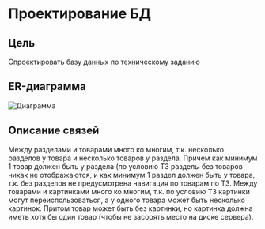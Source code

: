 # Проектирование БД

## Цель
Спроектировать базу данных по техническому заданию

## ER-диаграмма
![Диаграмма](https://sun9-15.userapi.com/impg/hPRdQQtyDwdm6vnlt9KrXfDikZ6vI6ZFI5D6_w/EydQbSmwCIc.jpg?size=998x508&quality=96&sign=6779d5945caae6d320fca33df22c383b&type=album)

## Описание связей
Между разделами и товарами много ко многим, т.к. несколько разделов у товара и несколько товаров у раздела. Причем как минимум 1 товар должен быть у раздела (по условию ТЗ разделы без товаров никак не отображаются, и как минимум 1 раздел должен быть у товара, т.к. без разделов не предусмотрена навигация по товарам по ТЗ.
Между товарами и картинками много ко многим, т.к. по условию ТЗ картинки могут переиспользоваться, а у одного товара может быть несколько картинок. Притом товар может быть без картинки, но картинка должна иметь хотя бы один товар (чтобы не засорять место на диске сервера).
